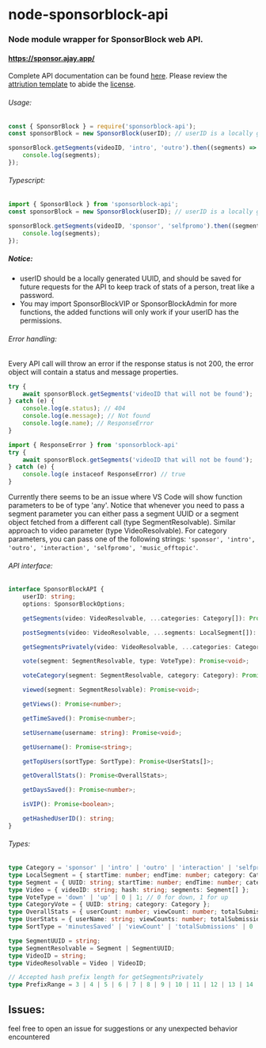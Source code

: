 # node-sponsorblock-api

### Node module wrapper for SponsorBlock web API.

#### https://sponsor.ajay.app/

Complete API documentation can be found [here](https://github.com/ajayyy/SponsorBlock/wiki/API-Docs).
Please review the [attriution template](https://gist.github.com/ajayyy/4b27dfc66e33941a45aeaadccb51de71) to abide the [license](https://github.com/ajayyy/SponsorBlock/wiki/Database-and-API-License).

###### Usage:

```javascript
const { SponsorBlock } = require('sponsorblock-api');
const sponsorBlock = new SponsorBlock(userID); // userID is a locally generated uuid, save the id for future tracking of stats

sponsorBlock.getSegments(videoID, 'intro', 'outro').then((segments) => {
	console.log(segments);
});
```

###### Typescript:

```typescript
import { SponsorBlock } from 'sponsorblock-api';
const sponsorBlock = new SponsorBlock(userID); // userID is a locally generated uuid, save the id for future tracking of stats

sponsorBlock.getSegments(videoID, 'sponsor', 'selfpromo').then((segments) => {
	console.log(segments);
});
```

##### Notice:

- userID should be a locally generated UUID, and should be saved for future requests for the API to keep track of stats of a person, treat like a password.
- You may import SponsorBlockVIP or SponsorBlockAdmin for more functions, the added functions will only work if your userID has the permissions.

###### Error handling:

Every API call will throw an error if the response status is not 200, the error object will contain a status and message properties.

```javascript
try {
	await sponsorBlock.getSegments('videoID that will not be found');
} catch (e) {
	console.log(e.status); // 404
	console.log(e.message); // Not found
	console.log(e.name); // ResponseError
}
```

```typescript
import { ResponseError } from 'sponsorblock-api'
try {
	await sponsorBlock.getSegments('videoID that will not be found');
} catch (e) {
	console.log(e instaceof ResponseError) // true
}
```

Currently there seems to be an issue where VS Code will show function parameters to be of type 'any'.
Notice that whenever you need to pass a segment parameter you can either pass a segment UUID or a segment object fetched from a different call (type SegmentResolvable).
Similar approach to video parameter (type VideoResolvable).
For category parameters, you can pass one of the following strings: `'sponsor', 'intro', 'outro', 'interaction', 'selfpromo', 'music_offtopic'`.

###### API interface:

```typescript
interface SponsorBlockAPI {
	userID: string;
	options: SponsorBlockOptions;

	getSegments(video: VideoResolvable, ...categories: Category[]): Promise<Segment[]>;

	postSegments(video: VideoResolvable, ...segments: LocalSegment[]): Promise<void>;

	getSegmentsPrivately(video: VideoResolvable, ...categories: Category[]): Promise<Segment[]>;

	vote(segment: SegmentResolvable, type: VoteType): Promise<void>;

	voteCategory(segment: SegmentResolvable, category: Category): Promise<void>;

	viewed(segment: SegmentResolvable): Promise<void>;

	getViews(): Promise<number>;

	getTimeSaved(): Promise<number>;

	setUsername(username: string): Promise<void>;

	getUsername(): Promise<string>;

	getTopUsers(sortType: SortType): Promise<UserStats[]>;

	getOverallStats(): Promise<OverallStats>;

	getDaysSaved(): Promise<number>;

	isVIP(): Promise<boolean>;

	getHashedUserID(): string;
}
```

###### Types:

```typescript
type Category = 'sponsor' | 'intro' | 'outro' | 'interaction' | 'selfpromo' | 'music_offtopic';
type LocalSegment = { startTime: number; endTime: number; category: Category }; // only used for posting new segments
type Segment = { UUID: string; startTime: number; endTime: number; category: Category };
type Video = { videoID: string; hash: string; segments: Segment[] };
type VoteType = 'down' | 'up' | 0 | 1; // 0 for down, 1 for up
type CategoryVote = { UUID: string; category: Category };
type OverallStats = { userCount: number; viewCount: number; totalSubmissions: number; minutesSaved: number };
type UserStats = { userName: string; viewCounts: number; totalSubmissions: number; minutesSaved: number };
type SortType = 'minutesSaved' | 'viewCount' | 'totalSubmissions' | 0 | 1 | 2; // numbers match types respectively

type SegmentUUID = string;
type SegmentResolvable = Segment | SegmentUUID;
type VideoID = string;
type VideoResolvable = Video | VideoID;

// Accepted hash prefix length for getSegmentsPrivately
type PrefixRange = 3 | 4 | 5 | 6 | 7 | 8 | 9 | 10 | 11 | 12 | 13 | 14 | 15 | 16 | 17 | 18 | 19 | 20 | 21 | 22 | 23 | 24 | 25 | 26 | 27 | 28 | 29 | 30 | 31 | 32;
```

## Issues:

feel free to open an issue for suggestions or any unexpected behavior encountered
